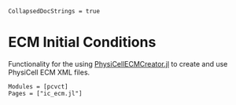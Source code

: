 ```@meta
CollapsedDocStrings = true
```

# ECM Initial Conditions

Functionality for the using [PhysiCellECMCreator.jl](https://github.com/drbergman/PhysiCellECMCreator.jl) to create and use PhysiCell ECM XML files.

```@autodocs
Modules = [pcvct]
Pages = ["ic_ecm.jl"]
```